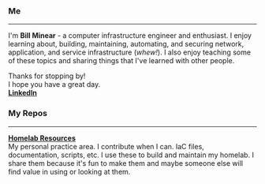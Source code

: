 ### Me
---
I'm **Bill Minear** - a computer infrastructure engineer and enthusiast. I enjoy
learning about, building, maintaining, automating, and securing network, 
application, and service infrastructure (*whew!*). I also enjoy teaching
some of these topics and sharing things that I've learned with other people.

Thanks for stopping by!  
I hope you have a great day.  
**[LinkedIn](https://linkedin.com/in/billminear)**

### My Repos
---
**[Homelab Resources](https://github.com/billminear/homelab_resources)**  
My personal practice area. I contribute when I can. IaC files,
documentation, scripts, etc. I use these to build and maintain my homelab.
I share them because it's fun to make them and maybe someone else will find
value in using or looking at them.